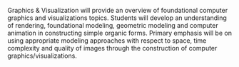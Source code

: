 Graphics & Visualization will provide an overview of foundational computer graphics and visualizations topics. Students will develop an understanding of rendering, foundational modeling, geometric modeling and computer animation in constructing simple organic forms. Primary emphasis will be on using appropriate modeling approaches with respect to space, time complexity and quality of images through the construction of computer graphics/visualizations.
